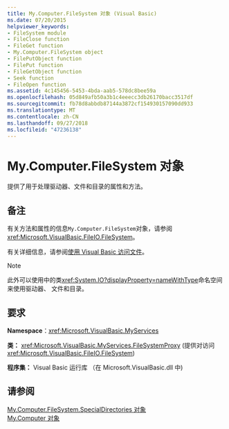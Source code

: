 ```yaml
---
title: My.Computer.FileSystem 对象 (Visual Basic)
ms.date: 07/20/2015
helpviewer_keywords:
- FileSystem module
- FileClose function
- FileGet function
- My.Computer.FileSystem object
- FilePutObject function
- FilePut function
- FileGetObject function
- Seek function
- FileOpen function
ms.assetid: 4c145456-5453-4bda-aab5-578dc8bee59a
ms.openlocfilehash: 05d849afb50a3b1c4eeecc3db26170bacc3517df
ms.sourcegitcommit: fb78d8abbdb87144a3872cf154930157090dd933
ms.translationtype: MT
ms.contentlocale: zh-CN
ms.lasthandoff: 09/27/2018
ms.locfileid: "47236138"
---
```

# <a name="mycomputerfilesystem-object"></a>My.Computer.FileSystem 对象
提供了用于处理驱动器、文件和目录的属性和方法。  
  
## <a name="remarks"></a>备注  
 有关方法和属性的信息`My.Computer.FileSystem`对象，请参阅<xref:Microsoft.VisualBasic.FileIO.FileSystem>。  
  
 有关详细信息，请参阅[使用 Visual Basic 访问文件](../../../visual-basic/developing-apps/programming/drives-directories-files/file-access.md)。  
  
> [!NOTE]
>  此外可以使用中的类<xref:System.IO?displayProperty=nameWithType>命名空间来使用驱动器、 文件和目录。  
  
## <a name="requirements"></a>要求  
 **Namespace**：<xref:Microsoft.VisualBasic.MyServices>  
  
 **类：** <xref:Microsoft.VisualBasic.MyServices.FileSystemProxy> (提供对访问<xref:Microsoft.VisualBasic.FileIO.FileSystem>)  
  
 **程序集：** Visual Basic 运行库 （在 Microsoft.VisualBasic.dll 中)  
  
## <a name="see-also"></a>请参阅  
 [My.Computer.FileSystem.SpecialDirectories 对象](../../../visual-basic/language-reference/objects/my-computer-filesystem-specialdirectories-object.md)  
 [My.Computer 对象](../../../visual-basic/language-reference/objects/my-computer-object.md)
